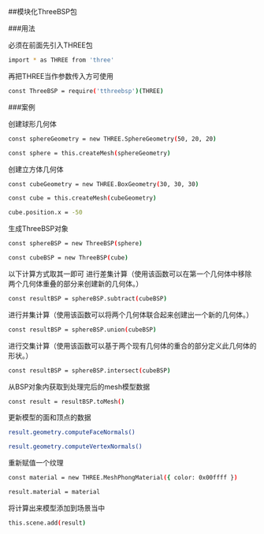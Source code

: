 ##模块化ThreeBSP包


###用法

必须在前面先引入THREE包
```sh
import * as THREE from 'three'
```

再把THREE当作参数传入方可使用
```sh
const ThreeBSP = require('tthreebsp')(THREE)
```

###案例

创建球形几何体
```sh
const sphereGeometry = new THREE.SphereGeometry(50, 20, 20)

const sphere = this.createMesh(sphereGeometry)
```
创建立方体几何体
```sh
const cubeGeometry = new THREE.BoxGeometry(30, 30, 30)

const cube = this.createMesh(cubeGeometry)

cube.position.x = -50
```
生成ThreeBSP对象
```sh
const sphereBSP = new ThreeBSP(sphere)

const cubeBSP = new ThreeBSP(cube)
```

以下计算方式取其一即可
进行差集计算（使用该函数可以在第一个几何体中移除两个几何体重叠的部分来创建新的几何体。）
```sh
const resultBSP = sphereBSP.subtract(cubeBSP)
```
进行并集计算（使用该函数可以将两个几何体联合起来创建出一个新的几何体。）
```sh
const resultBSP = sphereBSP.union(cubeBSP)
```
进行交集计算（使用该函数可以基于两个现有几何体的重合的部分定义此几何体的形状。）
```sh
const resultBSP = sphereBSP.intersect(cubeBSP)
```
从BSP对象内获取到处理完后的mesh模型数据
```sh
const result = resultBSP.toMesh()
```
更新模型的面和顶点的数据
```sh
result.geometry.computeFaceNormals()

result.geometry.computeVertexNormals()
```
重新赋值一个纹理
```sh
const material = new THREE.MeshPhongMaterial({ color: 0x00ffff })

result.material = material
```
将计算出来模型添加到场景当中
```sh
this.scene.add(result)
```